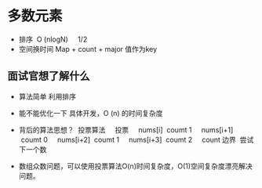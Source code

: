 # 多数元素

- 排序  O (nlogN)     1/2
- 空间换时间 Map + count + major 值作为key 

## 面试官想了解什么
- 算法简单 利用排序
- 能不能优化一下 具体开发，O (n) 的时间复杂度
- 背后的算法思想？  投票算法
    投票
    nums[i]  coumt 1
    nums[i+1]  coumt 0
    nums[i+2]  coumt 1
    nums[i+3]  coumt 2
    count 边界  尝试下一个数

- 数组众数问题，可以使用投票算法O(n)时间复杂度，O(1)空间复杂度漂亮解决问题。

    


    